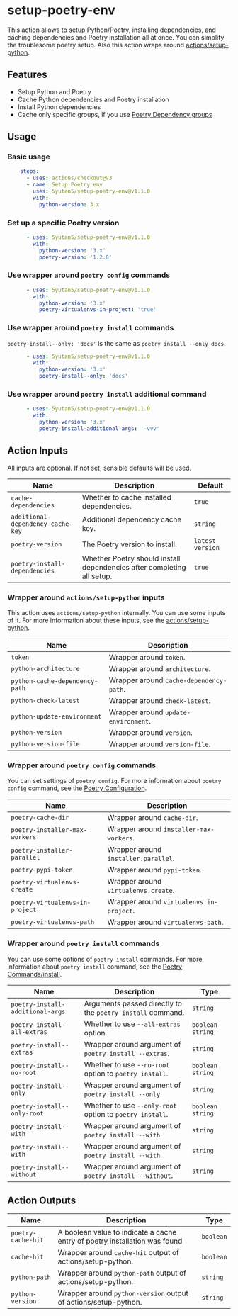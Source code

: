# setup-poetry-env

This action allows to setup Python/Poetry, installing dependencies,
and caching dependencies and Poetry installation all at once.
You can simplify the troublesome poetry setup.
Also this action wraps around
[actions/setup-python](https://github.com/actions/setup-python).

## Features

- Setup Python and Poetry
- Cache Python dependencies and Poetry installation
- Install Python dependencies
- Cache only specific groups, if you use [Poetry Dependency groups](https://python-poetry.org/docs/managing-dependencies/)

## Usage

### Basic usage

```yml
    steps:
      - uses: actions/checkout@v3
      - name: Setup Poetry env
        uses: 5yutan5/setup-poetry-env@v1.1.0
        with:
          python-version: 3.x
```

### Set up a specific Poetry version

```yml
      - uses: 5yutan5/setup-poetry-env@v1.1.0
        with:
          python-version: '3.x'
          poetry-version: '1.2.0'
```

### Use wrapper around `poetry config` commands

```yml
      - uses: 5yutan5/setup-poetry-env@v1.1.0
        with:
          python-version: '3.x'
          poetry-virtualenvs-in-project: 'true'
```

### Use wrapper around `poetry install` commands

`poetry-install--only: 'docs'` is the same as `poetry install --only docs`.

```yml
      - uses: 5yutan5/setup-poetry-env@v1.1.0
        with:
          python-version: '3.x'
          poetry-install--only: 'docs'
```

### Use wrapper around `poetry install` additional command

```yml
      - uses: 5yutan5/setup-poetry-env@v1.1.0
        with:
          python-version: '3.x'
          poetry-install-additional-args: '-vvv'
```

## Action Inputs

All inputs are optional. If not set, sensible defaults will be used.

| Name | Description | Default |
| --- | --- | --- |
| `cache-dependencies` | Whether to cache installed dependencies. | `true` |
| `additional-dependency-cache-key` | Additional dependency cache key. | `string` |
| `poetry-version` | The Poetry version to install. | `latest version` |
| `poetry-install-dependencies` | Whether Poetry should install dependencies after completing all setup. | `true` |

### Wrapper around `actions/setup-python` inputs

This action uses `actions/setup-python` internally.
You can use some inputs of it.
For more information about these inputs, see the [actions/setup-python](https://github.com/actions/setup-python).

| Name | Description |
| --- | --- |
| `token` | Wrapper around `token`. |
| `python-architecture` | Wrapper around `architecture`. |
| `python-cache-dependency-path` | Wrapper around `cache-dependency-path`. |
| `python-check-latest` | Wrapper around `check-latest`. |
| `python-update-environment` | Wrapper around `update-environment`. |
| `python-version` | Wrapper around `version`. |
| `python-version-file` | Wrapper around `version-file`. |

### Wrapper around `poetry config` commands

You can set settings of `poetry config`.
For more information about `poetry config` command, see the [Poetry Configuration](https://python-poetry.org/docs/configuration/).

| Name | Description |
| --- | --- |
| `poetry-cache-dir` | Wrapper around `cache-dir`. |
| `poetry-installer-max-workers` | Wrapper around `installer-max-workers`. |
| `poetry-installer-parallel` | Wrapper around `installer.parallel`. |
| `poetry-pypi-token` | Wrapper around `pypi-token`. |
| `poetry-virtualenvs-create` | Wrapper around `virtualenvs.create`. |
| `poetry-virtualenvs-in-project` | Wrapper around `virtualenvs.in-project`. |
| `poetry-virtualenvs-path` | Wrapper around `virtualenvs-path`. |

### Wrapper around `poetry install` commands

You can use some options of `poetry install` commands.
For more information about `poetry install` command, see the [Poetry Commands/install](https://python-poetry.org/docs/cli/#install).

| Name | Description | Type |
| --- | --- | --- |
| `poetry-install-additional-args` | Arguments passed directly to the `poetry install` command. | `string` |
| `poetry-install--all-extras` | Whether to use `--all-extras` option. | `boolean string` |
| `poetry-install--extras` | Wrapper around argument of `poetry install --extras`. | `string` |
| `poetry-install--no-root` | Whether to use `--no-root` option to `poetry install`. | `boolean string` |
| `poetry-install--only` | Wrapper around argument of `poetry install --only`. | `string` |
| `poetry-install--only-root` | Whether to use `--only-root` option to `poetry install`. | `boolean string` |
| `poetry-install--with` | Wrapper around argument of `poetry install --with`. | `string` |
| `poetry-install--with` | Wrapper around argument of `poetry install --with`. | `string` |
| `poetry-install--without` | Wrapper around argument of `poetry install --without`. | `string` |

## Action Outputs

| Name | Description | Type |
| --- | --- | --- |
| `poetry-cache-hit` | A boolean value to indicate a cache entry of poetry installation was found | `boolean` |
| `cache-hit` | Wrapper around `cache-hit` output of actions/setup-python. | `boolean` |
| `python-path` | Wrapper around `python-path` output of actions/setup-python. | `string` |
| `python-version` | Wrapper around `python-version` output of actions/setup-python. | `string` |

